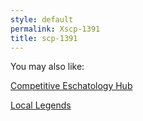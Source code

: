 ```yaml
---
style: default
permalink: Xscp-1391
title: scp-1391
---
```

You may also like:

[Competitive Eschatology Hub](http://scp-wiki.net/competitive-eschatology-hub)

[Local Legends](http://scp-wiki.net/local-legends)
